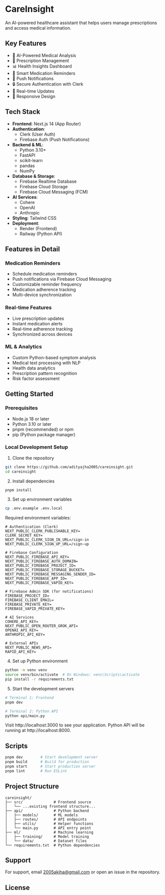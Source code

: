 # CareInsight

An AI-powered healthcare assistant that helps users manage prescriptions and access medical information.

## Key Features

- 🤖 AI-Powered Medical Analysis
- 💊 Prescription Management
- 📊 Health Insights Dashboard
- 🔔 Smart Medication Reminders
- 📱 Push Notifications
- 🔒 Secure Authentication with Clerk
- 🔄 Real-time Updates
- 📱 Responsive Design

## Tech Stack

- **Frontend**: Next.js 14 (App Router)
- **Authentication**: 
  - Clerk (User Auth)
  - Firebase Auth (Push Notifications)
- **Backend & ML**:
  - Python 3.10+
  - FastAPI
  - scikit-learn
  - pandas
  - NumPy
- **Database & Storage**:
  - Firebase Realtime Database
  - Firebase Cloud Storage
  - Firebase Cloud Messaging (FCM)
- **AI Services**: 
  - Cohere
  - OpenAI
  - Anthropic
- **Styling**: Tailwind CSS
- **Deployment**: 
  - Render (Frontend)
  - Railway (Python API)

## Features in Detail

### Medication Reminders
- Schedule medication reminders
- Push notifications via Firebase Cloud Messaging
- Customizable reminder frequency
- Medication adherence tracking
- Multi-device synchronization

### Real-time Features
- Live prescription updates
- Instant medication alerts
- Real-time adherence tracking
- Synchronized across devices

### ML & Analytics
- Custom Python-based symptom analysis
- Medical text processing with NLP
- Health data analytics
- Prescription pattern recognition
- Risk factor assessment

## Getting Started

### Prerequisites

- Node.js 18 or later
- Python 3.10 or later
- pnpm (recommended) or npm
- pip (Python package manager)

### Local Development Setup

1. Clone the repository
```bash
git clone https://github.com/adityajha2005/careinsight.git
cd careinsight
```

2. Install dependencies
```bash
pnpm install
```

3. Set up environment variables
```bash
cp .env.example .env.local
```

Required environment variables:

```env
# Authentication (Clerk)
NEXT_PUBLIC_CLERK_PUBLISHABLE_KEY=
CLERK_SECRET_KEY=
NEXT_PUBLIC_CLERK_SIGN_IN_URL=/sign-in
NEXT_PUBLIC_CLERK_SIGN_UP_URL=/sign-up

# Firebase Configuration
NEXT_PUBLIC_FIREBASE_API_KEY=
NEXT_PUBLIC_FIREBASE_AUTH_DOMAIN=
NEXT_PUBLIC_FIREBASE_PROJECT_ID=
NEXT_PUBLIC_FIREBASE_STORAGE_BUCKET=
NEXT_PUBLIC_FIREBASE_MESSAGING_SENDER_ID=
NEXT_PUBLIC_FIREBASE_APP_ID=
NEXT_PUBLIC_FIREBASE_VAPID_KEY=

# Firebase Admin SDK (for notifications)
FIREBASE_PROJECT_ID=
FIREBASE_CLIENT_EMAIL=
FIREBASE_PRIVATE_KEY=
FIREBASE_VAPID_PRIVATE_KEY=

# AI Services
COHERE_API_KEY=
NEXT_PUBLIC_OPEN_ROUTER_GROK_API=
OPENAI_API_KEY=
ANTHROPIC_API_KEY=

# External APIs
NEXT_PUBLIC_NEWS_API=
RAPID_API_KEY=
```

4. Set up Python environment
```bash
python -m venv venv
source venv/bin/activate  # On Windows: venv\Scripts\activate
pip install -r requirements.txt
```

5. Start the development servers
```bash
# Terminal 1: Frontend
pnpm dev

# Terminal 2: Python API
python api/main.py
```

Visit http://localhost:3000 to see your application.
Python API will be running at http://localhost:8000.

## Scripts

```bash
pnpm dev        # Start development server
pnpm build      # Build for production
pnpm start      # Start production server
pnpm lint       # Run ESLint
```

## Project Structure
```
careinsight/
├── src/              # Frontend source
│   └── ...existing frontend structure...
├── api/              # Python backend
│   ├── models/       # ML models
│   ├── routes/       # API endpoints
│   ├── utils/        # Helper functions
│   └── main.py       # API entry point
├── ml/               # Machine learning
│   ├── training/     # Model training
│   └── data/         # Dataset files
└── requirements.txt  # Python dependencies
```

## Support

For support, email 2005akjha@gmail.com or open an issue in the repository.

## License

